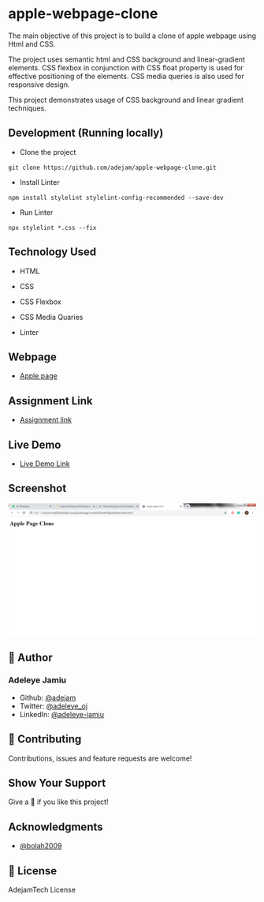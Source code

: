 # apple-webpage-clone
The main objective of this project is to build a clone of apple webpage using Html and CSS.

The project uses semantic html and CSS background and linear-gradient elements. CSS flexbox in conjunction with CSS float property is used for effective positioning of the elements. CSS media queries is also used for responsive design.

This project demonstrates usage of CSS background and linear gradient techniques.

## Development (Running locally)
- Clone the project

 ```
git clone https://github.com/adejam/apple-webpage-clone.git
```

- Install Linter

```
npm install stylelint stylelint-config-recommended --save-dev
```

- Run Linter

```
npx stylelint *.css --fix
```
 
## Technology Used

- HTML

- CSS

- CSS Flexbox

- CSS Media Quaries

- Linter


## Webpage
- [Apple page](https://web.archive.org/web/20140301004610/http://www.apple.com/)

## Assignment Link
- [Assignment link](https://www.theodinproject.com/courses/html5-and-css3/lessons/building-with-backgrounds-and-gradients?ref=lnav)

## Live Demo
- [Live Demo Link](https://adejam.github.io/apple-webpage-clone/index.html)

## Screenshot
![New york times article page clone](/images/screenshot.png)


## :bust_in_silhouette: Author
### Adeleye Jamiu
- Github: [@adejam](http://github.com/adejam)
- Twitter: [@adeleye_oj](https://twitter.com/Adeleye_oj)
- LinkedIn: [@adeleye-jamiu](https://linkedin.com/in/adeleye-jamiu-6747061a3)

## :handshake: Contributing
Contributions, issues and feature requests are welcome!


## Show Your Support
Give a :star2: if you like this project!


## Acknowledgments
- [@bolah2009](http://github.com/bolah2009)

## :memo: License

AdejamTech License
